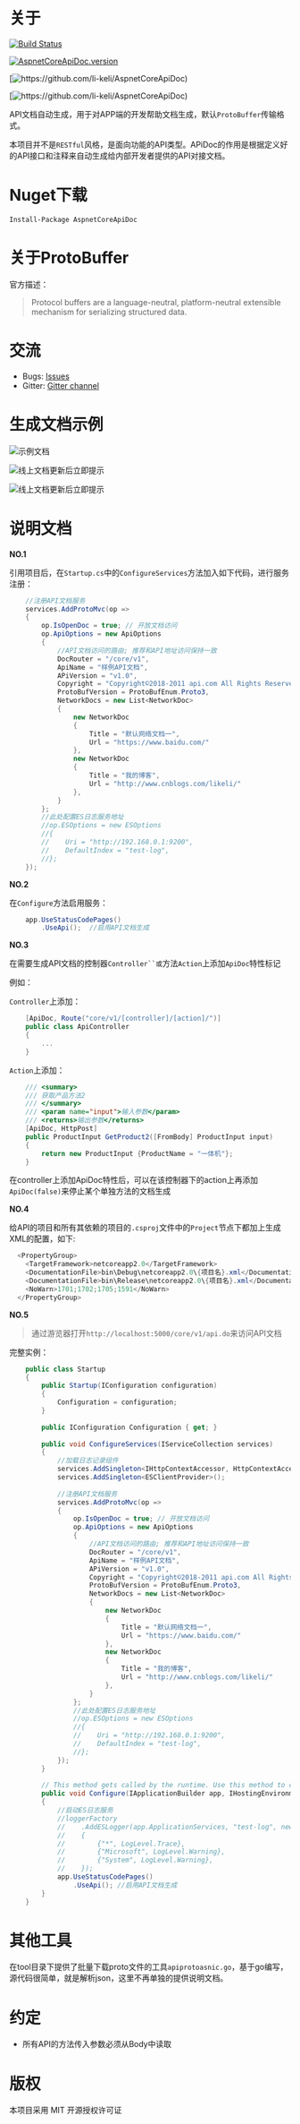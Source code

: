 # 关于

[![Build Status](https://travis-ci.com/li-keli/AspnetCoreApiDoc.svg?branch=master)](https://travis-ci.com/li-keli/AspnetCoreApiDoc)

[![AspnetCoreApiDoc.version](https://www.nuget.org/packages/AspnetCoreApiDoc)](https://img.shields.io/badge/AspnetCoreApiDoc.version-v3.0.2-green.svg)

[![https://github.com/li-keli/AspnetCoreApiDoc)](https://img.shields.io/badge/.Net%20core-v2.2-blue.svg)

[![https://github.com/li-keli/AspnetCoreApiDoc)](https://img.shields.io/badge/platform-windows%20%7C%20macos%20%7C%20linux-lightgrey.svg)

API文档自动生成，用于对APP端的开发帮助文档生成，默认`ProtoBuffer`传输格式。

本项目并不是`RESTful`风格，是面向功能的API类型。APiDoc的作用是根据定义好的API接口和注释来自动生成给内部开发者提供的API对接文档。

# Nuget下载

`Install-Package AspnetCoreApiDoc`

# 关于ProtoBuffer

官方描述：

> Protocol buffers are a language-neutral, platform-neutral extensible mechanism for serializing structured data.

# 交流

* Bugs: [Issues](https://github.com/li-keli/AspnetCoreApiDoc/issues)
* Gitter: [Gitter channel](https://gitter.im/AspnetCoreApiDoc/AspNetCoreApiDoc)

# 生成文档示例

![示例文档](img/Sample-img.png)

![线上文档更新后立即提示](img/2018-04-11_11.06.png)

![线上文档更新后立即提示](img/2018-04-11_11.07.png)

# 说明文档

**NO.1**

引用项目后，在`Startup.cs`中的`ConfigureServices`方法加入如下代码，进行服务注册：

```c#
    //注册API文档服务
    services.AddProtoMvc(op =>
    {
        op.IsOpenDoc = true; // 开放文档访问
        op.ApiOptions = new ApiOptions
        {
            //API文档访问的路由; 推荐和API地址访问保持一致
            DocRouter = "/core/v1",
            ApiName = "样例API文档",
            APiVersion = "v1.0",
            Copyright = "Copyright©2018-2011 api.com All Rights Reserved. ",
            ProtoBufVersion = ProtoBufEnum.Proto3,
            NetworkDocs = new List<NetworkDoc>
            {
                new NetworkDoc
                {
                    Title = "默认网络文档一",
                    Url = "https://www.baidu.com/"
                },
                new NetworkDoc
                {
                    Title = "我的博客",
                    Url = "http://www.cnblogs.com/likeli/"
                },
            }
        };
        //此处配置ES日志服务地址
        //op.ESOptions = new ESOptions
        //{
        //    Uri = "http://192.168.0.1:9200",
        //    DefaultIndex = "test-log",
        //};
    });
```

**NO.2**

在`Configure`方法启用服务：

```c#
    app.UseStatusCodePages()
        .UseApi();  //启用API文档生成
```

**NO.3**

在需要生成API文档的控制器`Controller``或`方法`Action`上添加`ApiDoc`特性标记

例如：

`Controller`上添加：
```c#
    [ApiDoc, Route("core/v1/[controller]/[action]/")]
    public class ApiController
    {
        ...
    }
```

`Action`上添加：
```c#
    /// <summary>
    /// 获取产品方法2
    /// </summary>
    /// <param name="input">输入参数</param>
    /// <returns>输出参数</returns>
    [ApiDoc, HttpPost]
    public ProductInput GetProduct2([FromBody] ProductInput input)
    {
        return new ProductInput {ProductName = "一体机"};
    }
```

在controller上添加ApiDoc特性后，可以在该控制器下的action上再添加`ApiDoc(false)`来停止某个单独方法的文档生成

**NO.4**

给API的项目和所有其依赖的项目的`.csproj`文件中的`Project`节点下都加上生成XML的配置，如下:

```C#
  <PropertyGroup>
    <TargetFramework>netcoreapp2.0</TargetFramework>
    <DocumentationFile>bin\Debug\netcoreapp2.0\{项目名}.xml</DocumentationFile>
    <DocumentationFile>bin\Release\netcoreapp2.0\{项目名}.xml</DocumentationFile>
    <NoWarn>1701;1702;1705;1591</NoWarn>
  </PropertyGroup>
```

**NO.5**

> 通过游览器打开`http://localhost:5000/core/v1/api.do`来访问API文档

完整实例：

```c#
    public class Startup
    {
        public Startup(IConfiguration configuration)
        {
            Configuration = configuration;
        }
    
        public IConfiguration Configuration { get; }
    
        public void ConfigureServices(IServiceCollection services)
        {
            //加载日志记录组件
            services.AddSingleton<IHttpContextAccessor, HttpContextAccessor>();
            services.AddSingleton<ESClientProvider>();
    
            //注册API文档服务
            services.AddProtoMvc(op =>
            {
                op.IsOpenDoc = true; // 开放文档访问
                op.ApiOptions = new ApiOptions
                {
                    //API文档访问的路由; 推荐和API地址访问保持一致
                    DocRouter = "/core/v1",
                    ApiName = "样例API文档",
                    APiVersion = "v1.0",
                    Copyright = "Copyright©2018-2011 api.com All Rights Reserved. ",
                    ProtoBufVersion = ProtoBufEnum.Proto3,
                    NetworkDocs = new List<NetworkDoc>
                    {
                        new NetworkDoc
                        {
                            Title = "默认网络文档一",
                            Url = "https://www.baidu.com/"
                        },
                        new NetworkDoc
                        {
                            Title = "我的博客",
                            Url = "http://www.cnblogs.com/likeli/"
                        },
                    }
                };
                //此处配置ES日志服务地址
                //op.ESOptions = new ESOptions
                //{
                //    Uri = "http://192.168.0.1:9200",
                //    DefaultIndex = "test-log",
                //};
            });
        }
    
        // This method gets called by the runtime. Use this method to configure the HTTP request pipeline.
        public void Configure(IApplicationBuilder app, IHostingEnvironment env, ILoggerFactory loggerFactory)
        {
            //启动ES日志服务
            //loggerFactory
            //    .AddESLogger(app.ApplicationServices, "test-log", new FilterLoggerSettings
            //    {
            //        {"*", LogLevel.Trace},
            //        {"Microsoft", LogLevel.Warning},
            //        {"System", LogLevel.Warning},
            //    });
            app.UseStatusCodePages()
                .UseApi(); //启用API文档生成
        }
    }
```

# 其他工具

在tool目录下提供了批量下载proto文件的工具`apiprotoasnic.go`，基于go编写，源代码很简单，就是解析json，这里不再单独的提供说明文档。

# 约定

* 所有API的方法传入参数必须从Body中读取

# 版权

本项目采用 MIT 开源授权许可证
